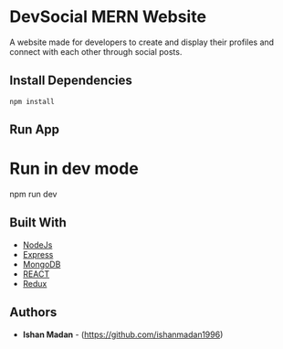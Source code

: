 # DevSocial MERN Website

A website made for developers to create and display their profiles and connect with each other through social posts.

## Install Dependencies

```
npm install
```

## Run App

# Run in dev mode

npm run dev

## Built With

- [NodeJs](https://nodejs.org/en/docs/)
- [Express](https://expressjs.com/)
- [MongoDB](https://www.mongodb.com/)
- [REACT](https://reactjs.org/)
- [Redux](https://react-redux.js.org/)

## Authors

- **Ishan Madan** - (https://github.com/ishanmadan1996)

```

```
